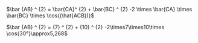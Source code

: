 $\bar {AB} ^ {2} = \bar{CA}^ {2} + \bar{BC} ^ {2} -2 \times  \bar{CA} \times \bar{BC} \times \cos{(\hat{ACB})}$

$\bar {AB} ^ {2} = {7} ^ {2} + {10} ^ {2} -2\times7\times10\times \cos{30°}\approx5,268$